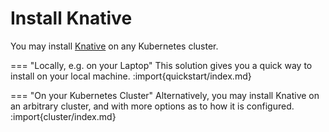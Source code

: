 # Install Knative

You may install [Knative](https://knative.dev) on any Kubernetes cluster.

=== "Locally, e.g. on your Laptop"
    This solution gives you a quick way to install on your local machine.
    :import{quickstart/index.md}
    
=== "On your Kubernetes Cluster"
    Alternatively, you may install Knative on an arbitrary cluster, and with more options as to how it is configured.
    :import{cluster/index.md}
